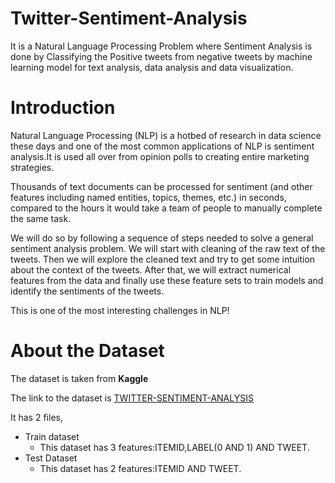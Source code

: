 # Twitter-Sentiment-Analysis
It is a Natural Language Processing Problem where Sentiment Analysis is done by Classifying the Positive tweets from negative tweets by machine learning model for text analysis, data analysis and data visualization.
# Introduction
Natural Language Processing (NLP) is a hotbed of research in data science these days and one of the most common applications of NLP is sentiment analysis.It is used all over from opinion polls to creating entire marketing strategies.

Thousands of text documents can be processed for sentiment (and other features including named entities, topics, themes, etc.) in seconds, compared to the hours it would take a team of people to manually complete the same task.

We will do so by following a sequence of steps needed to solve a general sentiment analysis problem. We will start with cleaning of the raw text of the tweets. Then we will explore the cleaned text and try to get some intuition about the context of the tweets. After that, we will extract numerical features from the data and finally use these feature sets to train models and identify the sentiments of the tweets.

This is one of the most interesting challenges in NLP!
# About the Dataset
The dataset is taken from **Kaggle**

The link to the dataset is [TWITTER-SENTIMENT-ANALYSIS](https://www.kaggle.com/arkhoshghalb/twitter-sentiment-analysis-hatred-speech?select=test.csv)

It has 2 files,
* Train dataset
  * This dataset has 3 features:ITEMID,LABEL(0 AND 1) AND TWEET. 
* Test Dataset
  * This dataset has 2 features:ITEMID AND TWEET.
